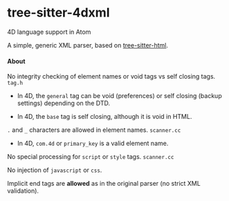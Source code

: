 # tree-sitter-4dxml
4D language support in Atom

A simple, generic XML parser, based on [tree-sitter-html](https://github.com/tree-sitter/tree-sitter-html).

#### About

No integrity checking of element names or void tags vs self closing tags. ``tag.h``

* In 4D, the ``general`` tag can be void (preferences) or self closing (backup settings) depending on the DTD. 

* In 4D, the ``base`` tag is self closing, although it is void in HTML. 

``.`` and ``_`` characters are allowed in element names. ``scanner.cc``

* In 4D, ``com.4d`` or ``primary_key`` is a valid element name.

No special processing for ``script`` or ``style`` tags. ``scanner.cc``

No injection of ``javascript`` or ``css``. 

Implicit end tags are **allowed** as in the original parser (no strict XML validation).
